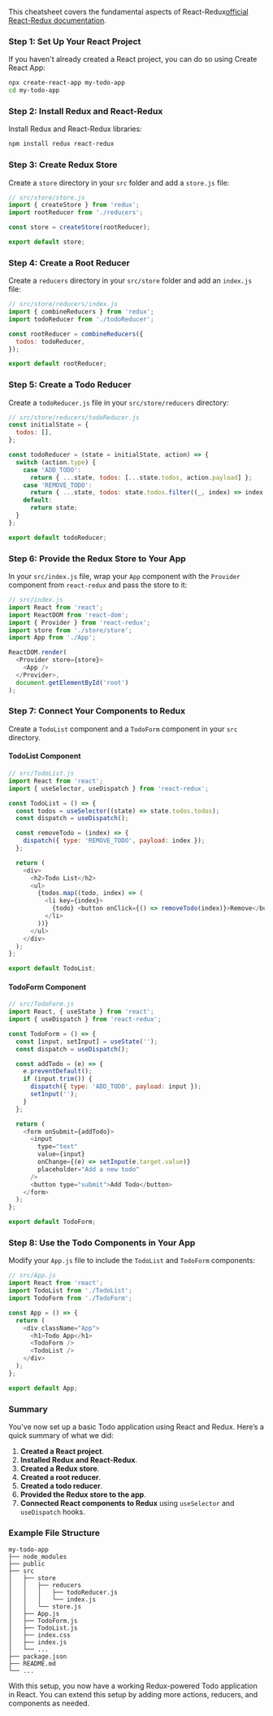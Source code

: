 This cheatsheet covers the fundamental aspects of React-Redux[official React-Redux documentation](https://react-redux.js.org/).

### Step 1: Set Up Your React Project

If you haven't already created a React project, you can do so using Create React App:

```bash
npx create-react-app my-todo-app
cd my-todo-app
```

### Step 2: Install Redux and React-Redux

Install Redux and React-Redux libraries:

```bash
npm install redux react-redux
```

### Step 3: Create Redux Store

Create a `store` directory in your `src` folder and add a `store.js` file:

```javascript
// src/store/store.js
import { createStore } from 'redux';
import rootReducer from './reducers';

const store = createStore(rootReducer);

export default store;
```

### Step 4: Create a Root Reducer

Create a `reducers` directory in your `src/store` folder and add an `index.js` file:

```javascript
// src/store/reducers/index.js
import { combineReducers } from 'redux';
import todoReducer from './todoReducer';

const rootReducer = combineReducers({
  todos: todoReducer,
});

export default rootReducer;
```

### Step 5: Create a Todo Reducer

Create a `todoReducer.js` file in your `src/store/reducers` directory:

```javascript
// src/store/reducers/todoReducer.js
const initialState = {
  todos: [],
};

const todoReducer = (state = initialState, action) => {
  switch (action.type) {
    case 'ADD_TODO':
      return { ...state, todos: [...state.todos, action.payload] };
    case 'REMOVE_TODO':
      return { ...state, todos: state.todos.filter((_, index) => index !== action.payload) };
    default:
      return state;
  }
};

export default todoReducer;
```

### Step 6: Provide the Redux Store to Your App

In your `src/index.js` file, wrap your `App` component with the `Provider` component from `react-redux` and pass the store to it:

```javascript
// src/index.js
import React from 'react';
import ReactDOM from 'react-dom';
import { Provider } from 'react-redux';
import store from './store/store';
import App from './App';

ReactDOM.render(
  <Provider store={store}>
    <App />
  </Provider>,
  document.getElementById('root')
);
```

### Step 7: Connect Your Components to Redux

Create a `TodoList` component and a `TodoForm` component in your `src` directory.

#### TodoList Component

```javascript
// src/TodoList.js
import React from 'react';
import { useSelector, useDispatch } from 'react-redux';

const TodoList = () => {
  const todos = useSelector((state) => state.todos.todos);
  const dispatch = useDispatch();

  const removeTodo = (index) => {
    dispatch({ type: 'REMOVE_TODO', payload: index });
  };

  return (
    <div>
      <h2>Todo List</h2>
      <ul>
        {todos.map((todo, index) => (
          <li key={index}>
            {todo} <button onClick={() => removeTodo(index)}>Remove</button>
          </li>
        ))}
      </ul>
    </div>
  );
};

export default TodoList;
```

#### TodoForm Component

```javascript
// src/TodoForm.js
import React, { useState } from 'react';
import { useDispatch } from 'react-redux';

const TodoForm = () => {
  const [input, setInput] = useState('');
  const dispatch = useDispatch();

  const addTodo = (e) => {
    e.preventDefault();
    if (input.trim()) {
      dispatch({ type: 'ADD_TODO', payload: input });
      setInput('');
    }
  };

  return (
    <form onSubmit={addTodo}>
      <input
        type="text"
        value={input}
        onChange={(e) => setInput(e.target.value)}
        placeholder="Add a new todo"
      />
      <button type="submit">Add Todo</button>
    </form>
  );
};

export default TodoForm;
```

### Step 8: Use the Todo Components in Your App

Modify your `App.js` file to include the `TodoList` and `TodoForm` components:

```javascript
// src/App.js
import React from 'react';
import TodoList from './TodoList';
import TodoForm from './TodoForm';

const App = () => {
  return (
    <div className="App">
      <h1>Todo App</h1>
      <TodoForm />
      <TodoList />
    </div>
  );
};

export default App;
```

### Summary

You've now set up a basic Todo application using React and Redux. Here’s a quick summary of what we did:

1. **Created a React project**.
2. **Installed Redux and React-Redux**.
3. **Created a Redux store**.
4. **Created a root reducer**.
5. **Created a todo reducer**.
6. **Provided the Redux store to the app**.
7. **Connected React components to Redux** using `useSelector` and `useDispatch` hooks.

### Example File Structure

```
my-todo-app
├── node_modules
├── public
├── src
│   ├── store
│   │   ├── reducers
│   │   │   ├── todoReducer.js
│   │   │   └── index.js
│   │   └── store.js
│   ├── App.js
│   ├── TodoForm.js
│   ├── TodoList.js
│   ├── index.css
│   ├── index.js
│   └── ...
├── package.json
├── README.md
└── ...
```

With this setup, you now have a working Redux-powered Todo application in React. You can extend this setup by adding more actions, reducers, and components as needed.
